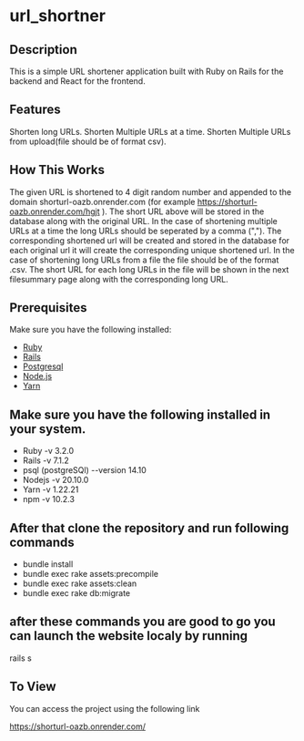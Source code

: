 # url_shortner

## Description
This is a simple URL shortener application built with Ruby on Rails for the backend and React for the frontend.

## Features

Shorten long URLs.
Shorten Multiple URLs at a time.
Shorten Multiple URLs from upload(file should be of format csv).


## How This Works
The given URL is shortened to 4 digit random number and appended to the domain shorturl-oazb.onrender.com (for example https://shorturl-oazb.onrender.com/hgjt ). The short URL above will be stored in the database along with the original URL.
In the case of shortening multiple URLs at a time the long URLs should be seperated by a comma (","). The corresponding shortened url will be created and stored in the database for each original url it will create the corresponding unique shortened url.
In the case of shortening long URLs from a file the file should be of the format .csv. The short URL for each long URLs in the file will be shown in the next filesummary page along with the corresponding long URL.

## Prerequisites
Make sure you have the following installed:

- [Ruby](https://www.ruby-lang.org/en/documentation/installation/)
- [Rails](https://guides.rubyonrails.org/getting_started.html#installing-rails)
- [Postgresql](https://www.postgresql.org/download/)
- [Node.js](https://nodejs.org/en/download/)
- [Yarn](https://yarnpkg.com/getting-started/install)



## Make sure you have the following installed in your system.

- Ruby -v 3.2.0
- Rails -v 7.1.2
- psql (postgreSQl) --version 14.10
- Nodejs -v 20.10.0
- Yarn -v 1.22.21
- npm -v 10.2.3 

## After that clone the repository and run following commands

- bundle install
- bundle exec rake assets:precompile
- bundle exec rake assets:clean
- bundle exec rake db:migrate

## after these commands you are good to go you can launch the website localy by running

rails s


## To View
You can access the project using the following link

https://shorturl-oazb.onrender.com/

